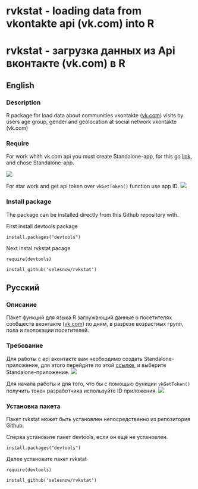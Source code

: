# rvkstat - loading data from vkontakte api (vk.com) into R 
# rvkstat - загрузка данных из Api вконтакте (vk.com) в R 

## English
### Description
R package for load data about communities vkontakte ([vk.com](url)) visits by users age group, gender and geolocation at social network vkontakte (vk.com)

### Require
For work whith vk.com api you must create Standalone-app, for this go <a href="https://vk.com/editapp?act=create">link</a>, and chose Standalone-app.

<img src="http://picsee.net/upload/2016-04-29/ccbead79d129.png" data-canonical-src="http://picsee.net/upload/2016-04-29/ccbead79d129.png" style="max-width:100%;">

For star work and get api token over `vkGetToken()` function use app ID.
<img src="http://picsee.net/upload/2016-04-29/39ef5f2d1d09.png" data-canonical-src="http://picsee.net/upload/2016-04-29/39ef5f2d1d09.png" style="max-width:100%;">

### Install package
The package can be installed directly from this Github repository with.

First install devtools package

`install.packages("devtools")`

Next instal rvkstat pacage

`require(devtools)`

`install_github('selesnow/rvkstat')`


## Русский
### Описание
Пакет функций для языка R загружающий данные о посетителях сообществ вконтакте ([vk.com](url)) по дням, в разрезе возрастных групп, пола и геолокации посетителей.

### Требование 
Для работы с api вконтакте вам необходимо создать Standalone-приложение, для этого перейдите по этой <a href="https://vk.com/editapp?act=create">ссылке</a>, и выберите Standalone-приложение. 
<img src="http://picsee.net/upload/2016-04-29/ccbead79d129.png" data-canonical-src="http://picsee.net/upload/2016-04-29/ccbead79d129.png" style="max-width:100%;">

Для начала работы и для того, что бы с помощью функции `vkGetToken()` получить токен разработчика используйте ID приложения.
<img src="http://picsee.net/upload/2016-04-29/39ef5f2d1d09.png" data-canonical-src="http://picsee.net/upload/2016-04-29/39ef5f2d1d09.png" style="max-width:100%;">

### Установка пакета
Пакет rvkstat может быть установлен непосредственно из репозитория Github.

Сперва установите пакет devtools, если он ещё не установлен.

`install.packages("devtools")`

Далее установите пакет rvkstat

`require(devtools)`

`install_github('selesnow/rvkstat')`
